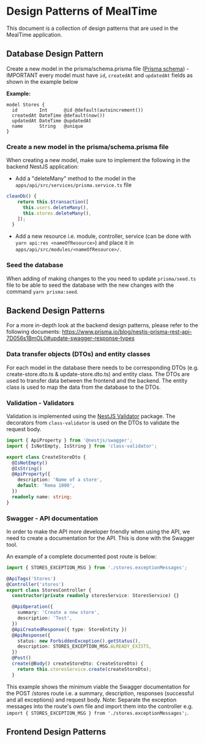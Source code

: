 # Design Patterns of MealTime

This document is a collection of design patterns that are used in the MealTime application.

## Database Design Pattern

Create a new model in the prisma/schema.prisma file ([Prisma schema](https://www.prisma.io/docs/concepts/components/prisma-schema)) - IMPORTANT every model must have `id`, `createdAt` and `updatedAt` fields as shown in the example below

**Example:**

```prisma
model Stores {
  id        Int      @id @default(autoincrement())
  createdAt DateTime @default(now())
  updatedAt DateTime @updatedAt
  name      String   @unique
}
```

### Create a new model in the prisma/schema.prisma file

When creating a new model, make sure to implement the following in the backend NestJS application:

- Add a "deleteMany" method to the model in the `apps/api/src/services/prisma.service.ts` file

```typescript
cleanDb() {
    return this.$transaction([
      this.users.deleteMany(),
      this.stores.deleteMany(),
    ]);
  }
```

- Add a new resource i.e. module, controller, service (can be done with `yarn api:res <nameOfResource>`) and place it in `apps/api/src/modules/<nameOfResource>/`.

### Seed the database

When adding of making changes to the you need to update `prisma/seed.ts` file to be able to seed the database with the new changes with the command `yarn prisma:seed`.

## Backend Design Patterns

For a more in-depth look at the backend design patterns, please refer to the following documents:
https://www.prisma.io/blog/nestjs-prisma-rest-api-7D056s1BmOL0#update-swagger-response-types

### Data transfer objects (DTOs) and entity classes
For each model in the database there needs to be corresponding DTOs (e.g. create-store.dto.ts & update-store.dto.ts) and entity class. The DTOs are used to transfer data between the frontend and the backend. The entity class is used to map the data from the database to the DTOs.

### Validation - Validators

Validation is implemented using the [NestJS Validator](https://docs.nestjs.com/techniques/validation) package. The decorators from `class-validator` is used on the DTOs to validate the request body.

```typescript
import { ApiProperty } from '@nestjs/swagger';
import { IsNotEmpty, IsString } from 'class-validator';

export class CreateStoreDto {
  @IsNotEmpty()
  @IsString()
  @ApiProperty({
    description: 'Name of a store',
    default: 'Rema 1000',
  })
  readonly name: string;
}
```

### Swagger - API documentation

In order to make the API more developer friendly when using the API, we need to create a documentation for the API. This is done with the Swagger tool.

An example of a complete documented post route is below:

```typescript
import { STORES_EXCEPTION_MSG } from './stores.exceptionMessages';

@ApiTags('Stores')
@Controller('stores')
export class StoresController {
  constructor(private readonly storesService: StoresService) {}

  @ApiOperation({
    summary: 'Create a new store',
    description: 'Test',
  })
  @ApiCreatedResponse({ type: StoreEntity })
  @ApiResponse({
    status: new ForbiddenException().getStatus(),
    description: STORES_EXCEPTION_MSG.ALREADY_EXISTS,
  })
  @Post()
  create(@Body() createStoreDto: CreateStoreDto) {
    return this.storesService.create(createStoreDto);
  }
```

This example shows the minimum viable the Swagger documentation for the POST /stores route i.e. a summary, description, responses (successful and all exceptions) and request body.
Note: Separate the exception messages into the route's own file and import them into the controller e.g. `import { STORES_EXCEPTION_MSG } from './stores.exceptionMessages';`.

## Frontend Design Patterns
